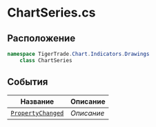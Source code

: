 
# ChartSeries.cs
## Расположение
```csharp
namespace TigerTrade.Chart.Indicators.Drawings  
    class ChartSeries
```

## События
| Название | Описание |
| --- | --- |
| [`PropertyChanged`](./События/PropertyChanged.md) | *Описание* |
